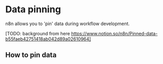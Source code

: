 # Data pinning

n8n allows you to 'pin' data during workflow development.

[TODO: background from here https://www.notion.so/n8n/Pinned-data-b55faeb42751418ab042d89a02610964]

## How to pin data